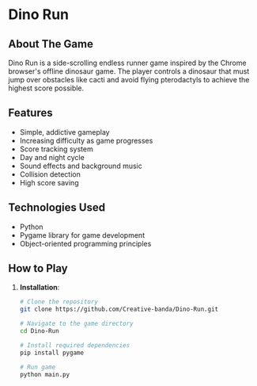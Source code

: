 # Dino Run

## About The Game

Dino Run is a side-scrolling endless runner game inspired by the Chrome browser's offline dinosaur game. The player controls a dinosaur that must jump over obstacles like cacti and avoid flying pterodactyls to achieve the highest score possible.

## Features

- Simple, addictive gameplay
- Increasing difficulty as game progresses
- Score tracking system
- Day and night cycle
- Sound effects and background music
- Collision detection
- High score saving

## Technologies Used

- Python
- Pygame library for game development
- Object-oriented programming principles

## How to Play

1. **Installation**:
   ```bash
   # Clone the repository
   git clone https://github.com/Creative-banda/Dino-Run.git
   
   # Navigate to the game directory
   cd Dino-Run
   
   # Install required dependencies
   pip install pygame

   # Run game
   python main.py
